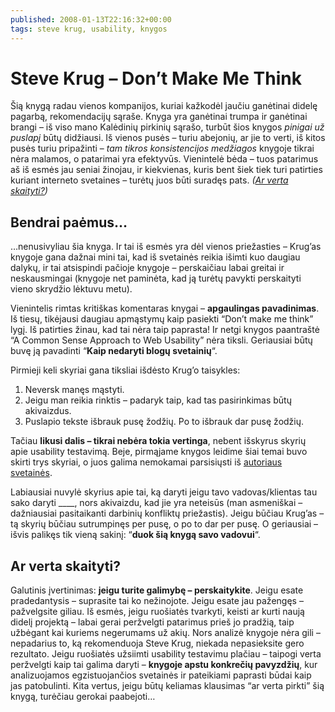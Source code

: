 ```yaml
---
published: 2008-01-13T22:16:32+00:00
tags: steve krug, usability, knygos
---
```


# Steve Krug – Don’t Make Me Think

<p>Šią knygą radau vienos kompanijos, kuriai kažkodėl jaučiu ganėtinai didelę pagarbą, rekomendacijų sąraše. Knyga yra ganėtinai trumpa ir ganėtinai brangi – iš viso mano Kalėdinių pirkinių sąrašo, turbūt šios knygos <i>pinigai už puslapį</i> būtų didžiausi. Iš vienos pusės – turiu abejonių, ar jie to verti, iš kitos pusės turiu pripažinti – <i>tam tikros konsistencijos medžiagos</i> knygoje tikrai nėra malamos, o patarimai yra efektyvūs. Vienintelė bėda – tuos patarimus aš iš esmės jau seniai žinojau, ir kiekvienas, kuris bent šiek tiek turi patirties kuriant interneto svetaines – turėtų juos būti suradęs pats. <em>(<a href="/2008/01/steve-krug-dont-make-me-think.html#ar-verta-20080113">Ar verta skaityti?</a>)</em><br>
<span id="more-25"></span></p>
<h2>Bendrai paėmus…</h2>
<p>…nenusivyliau šia knyga. Ir tai iš esmės yra dėl vienos priežasties – Krug’as knygoje gana dažnai mini tai, kad iš svetainės reikia išimti kuo daugiau dalykų, ir tai atsispindi pačioje knygoje – perskaičiau labai greitai ir neskausmingai (knygoje net paminėta, kad ją turėtų pavykti perskaityti vieno skrydžio lėktuvu metu).</p>
<p>Vienintelis rimtas kritiškas komentaras knygai – <strong>apgaulingas pavadinimas</strong>. Iš tiesų, tikėjausi daugiau apmąstymų kaip pasiekti “Don’t make me think” lygį. Iš patirties žinau, kad tai nėra taip paprasta! Ir netgi knygos paantraštė “A Common Sense Approach to Web Usability” nėra tiksli. Geriausiai būtų buvę ją pavadinti “<strong>Kaip nedaryti blogų svetainių</strong>“.</p>
<p>Pirmieji keli skyriai gana tiksliai išdėsto Krug’o taisykles:</p>
<ol>
<li>Neversk manęs mąstyti.</li>
<li>Jeigu man reikia rinktis – padaryk taip, kad tas pasirinkimas būtų akivaizdus.</li>
<li>Puslapio tekste išbrauk pusę žodžių. Po to išbrauk dar pusę žodžių.</li>
</ol>
<p>Tačiau <strong>likusi dalis – tikrai nebėra tokia vertinga</strong>, nebent išskyrus skyrių apie usability testavimą. Beje, pirmąjame knygos leidime šiai temai buvo skirti trys skyriai, o juos galima nemokamai parsisiųsti iš <a href="http://www.sensible.com/secondedition/">autoriaus svetainės</a>. </p>
<p>Labiausiai nuvylė skyrius apie tai, ką daryti jeigu tavo vadovas/klientas tau sako daryti ____, nors akivaizdu, kad jie yra neteisūs (man asmeniškai – dažniausiai pasitaikanti darbinių konfliktų priežastis). Jeigu būčiau Krug’as – tą skyrių būčiau sutrumpinęs per pusę, o po to dar per pusę. O geriausiai – išvis palikęs tik vieną sakinį: “<strong>duok šią knygą savo vadovui</strong>“.</p>
<h2 id="ar-verta-20080113">Ar verta skaityti?</h2>
<p>Galutinis įvertinimas: <strong>jeigu turite galimybę – perskaitykite</strong>. Jeigu esate pradedantysis – suprasite tai ko nežinojote. Jeigu esate jau pažengęs – pažvelgsite giliau. Iš esmės, jeigu ruošiatės tvarkyti, keisti ar kurti naują didelį projektą – labai gerai peržvelgti patarimus prieš jo pradžią, taip užbėgant kai kuriems negerumams už akių. Nors analizė knygoje nėra gili – nepadarius to, ką rekomenduoja Steve Krug, niekada nepasieksite gero rezultato. Jeigu ruošiatės užsiimti usability testavimu plačiau – taipogi verta peržvelgti kaip tai galima daryti – <strong>knygoje apstu konkrečių pavyzdžių</strong>, kur analizuojamos egzistuojančios svetainės ir pateikiami paprasti būdai kaip jas patobulinti. Kita vertus, jeigu būtų keliamas klausimas “ar verta pirkti” šią knygą, turėčiau gerokai paabejoti…</p>